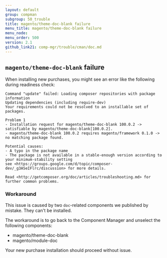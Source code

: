 ```yaml
---
layout: default
group: compman
subgroup: 50_trouble
title: magento/theme-doc-blank failure
menu_title: magento/theme-doc-blank failure
menu_node: 
menu_order: 500
version: 2.1
github_link21: comp-mgr/trouble/cman/doc.md
---
```


<h2 id="trouble-doc"><code>magento/theme-doc-blank</code> failure</h2>
When installing new purchases, you might see an error like the following during readiness check:

	Command "update" failed: Loading composer repositories with package information
	Updating dependencies (including require-dev)
	Your requirements could not be resolved to an installable set of packages.

	Problem 1
	- Installation request for magento/theme-doc-blank 100.0.2 -> satisfiable by magento/theme-doc-blank[100.0.2].
	- magento/theme-doc-blank 100.0.2 requires magento/framework 0.1.0 -> no matching package found.

	Potential causes:
	- A typo in the package name
	- The package is not available in a stable-enough version according to your minimum-stability setting
	see <https://groups.google.com/d/topic/composer-dev/_g3ASeIFlrc/discussion> for more details.

	Read <http://getcomposer.org/doc/articles/troubleshooting.md> for further common problems.

### Workaround
This issue is caused by two `doc`-related components we published by mistake. They can't be installed. 

The workaround is to go back to the Component Manager and unselect the following components:

*	magento/theme-doc-blank
*	magento/module-doc

Your new purchase installation should proceed without issue.
